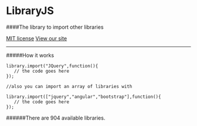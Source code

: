 
LibraryJS
=========

####The library to import other libraries


[MIT license](LICENSE "The MIT license")        [View our site](http://libraryjs.github.io/LibraryJS/ "Our Homepage")

-----

#####How it works



    library.import("JQuery",function(){
       // the code goes here
    });

    //also you can import an array of libraries with

    library.import(["jquery","angular","bootstrap"],function(){
       // the code goes here
    });
######There are 904 available libraries.
